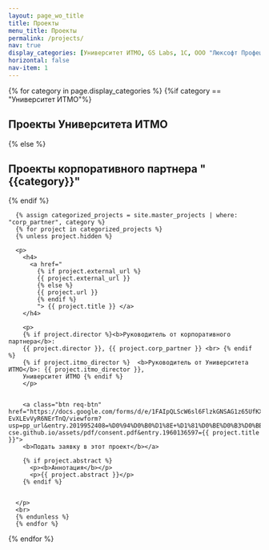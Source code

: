 ```yaml
---
layout: page_wo_title
title: Проекты
menu_title: Проекты
permalink: /projects/
nav: true 
display_categories: [Университет ИТМО, GS Labs, 1C, ООО "Люксофт Профешнл", Аркадия, ООО "Нордиджи", Deutsche Telekom, ПАО "Банк ВТБ"]
horizontal: false
nav-item: 1
---
```


<div class="projects">
  <!-- Display categorized projects -->
    {% for category in page.display_categories %}
      {%if category == "Университет ИТМО"%}
        <h2 class="category">Проекты Университета ИТМО</h2>
      {% else %}
        <h2 class="category">Проекты корпоративного партнера "{{category}}"</h2>
      {% endif %}

      {% assign categorized_projects = site.master_projects | where: "corp_partner", category %}
      {% for project in categorized_projects %}
      {% unless project.hidden %}

      <p>
        <h4>
          <a href="
            {% if project.external_url %}
            {{ project.external_url }}
            {% else %}
            {{ project.url }}
            {% endif %}
            "> {{ project.title }} </a>   
        </h4>    
                  
        <p>
        {% if project.director %}<b>Руководитель от корпоративного партнера</b>: 
        {{ project.director }}, {{ project.corp_partner }} <br> {% endif %} 
        {% if project.itmo_director %}  <b>Руководитель от Университета ИТМО</b>: {{ project.itmo_director }}, 
        Университет ИТМО {% endif %}
        </p>


        <a class="btn req-btn" href="https://docs.google.com/forms/d/e/1FAIpQLScW6sl6FlzkGNSAG1z65UfKXzvOrKkaw-EvXLEvVyR6NErTnQ/viewform?usp=pp_url&entry.2019952408=%D0%94%D0%B0%D1%8E+%D1%81%D0%BE%D0%B3%D0%BB%D0%B0%D1%81%D0%B8%D0%B5+%D0%BD%D0%B0+%D0%BE%D0%B1%D1%80%D0%B0%D0%B1%D0%BE%D1%82%D0%BA%D1%83+%D0%BF%D0%B5%D1%80%D1%81%D0%BE%D0%BD%D0%B0%D0%BB%D1%8C%D0%BD%D1%8B%D1%85+%D0%B4%D0%B0%D0%BD%D0%BD%D1%8B%D1%85+%D0%BF%D0%BE+%D1%84%D0%BE%D1%80%D0%BC%D0%B5+https://itmo-cse.github.io/assets/pdf/consent.pdf&entry.1960136597={{ project.title }}">
        <b>Подать заявку в этот проект</b></a>
                  
        {% if project.abstract %}
          <p><b>Аннотация</b></p>
          <p>{{ project.abstract }}</p>
        {% endif %}


      </p>
      <br>
      {% endunless %}
      {% endfor %}


  {% endfor %}

</div>

